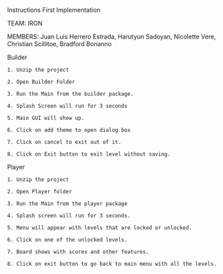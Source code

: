 Instructions First Implementation

TEAM: IRON

MEMBERS: Juan Luis Herrero Estrada, Harutyun Sadoyan, Nicolette Vere, Christian Scillitoe, Bradford Bonanno

Builder

    1. Unzip the project

    2. Open Builder Folder

    3. Run the Main from the builder package.
 
    4. Splash Screen will run for 3 seconds
  
    5. Main GUI will show up.
   
    6. Click on add theme to open dialog box
   
    7. Click on cancel to exit out of it.
   
    8. Click on Exit button to exit level without saving.

Player
    
    1. Unzip the project
    
    2. Open Player folder
    
    3. Run the Main from the player package
    
    4. Splash screen will run for 3 seconds.
    
    5. Menu will appear with levels that are locked or unlocked.
    
    6. Click on one of the unlocked levels.
    
    7. Board shows with scores and other features.
    
    8. Click on exit button to go back to main menu with all the levels.

